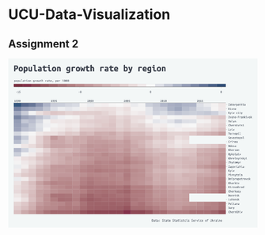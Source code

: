 # UCU-Data-Visualization

## Assignment 2

![alt text](https://github.com/MaksTarnavskyi/UCU-Data-Visualization/blob/master/HW-2/my_visualization.png)
